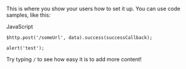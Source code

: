 This is where you show your users how to set it up. You can use code samples, like this:

JavaScript

```rdmd-code lang-javascript theme-light
$http.post('/someUrl', data).success(successCallback);

alert('test');

```

Try typing `/` to see how easy it is to add more content!